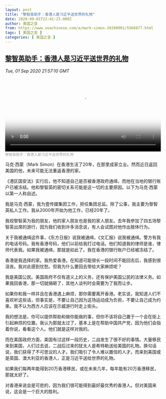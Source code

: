 ```yaml
---
layout: post
title: "黎智英助手：香港人是习近平送世界的礼物"
date: 2020-09-01T22:41:23.000Z
author: 美国之音
from: https://www.voachinese.com/a/mark-simon-20200901/5566877.html
tags: [ 美国之音 ]
categories: [ 美国之音 ]
---
```

<!--1599000083000-->
[黎智英助手：香港人是习近平送世界的礼物](https://www.voachinese.com/a/mark-simon-20200901/5566877.html)
------

<div>
<div><i>Tue, 01 Sep 2020 21:57:10 GMT</i></div><video poster="https://images.weserv.nl?url=gdb.voanews.com/19f10909-0b78-49ea-8243-fc9b420dbddb_tv_r1_s_w900.jpg" src="https://av.voanews.com/Videoroot/Pangeavideo/2020/09/1/19/19f10909-0b78-49ea-8243-fc9b420dbddb_240p.mp4" style="width:100%" controls></video><div><small style="color: #999;">黎智英助手：香港人是习近平送世界的礼物</small></div><p>马克·西蒙（Mark Simon）在香港生活了20年，在那里成家立业。然而近日返回美国的他，未来可能无法重返香港的家。</p><p>《港区国安法》实行后，他不知道自己是否被香港政府通缉，而他在当地的银行账户已被冻结。他和黎智英的密切关系可能是这一切的主要原因。以下为马克·西蒙以第一人称自述。</p><p>我是马克·西蒙，我为壹传媒集团工作，担任集团总监。除了公事，我主要为黎智英私人工作。我从2000年开始为他工作，已经20年了。</p><p>我视黎智英为我的朋友，他的家人朋友也是我的家人朋友。去年我参加了四五场黎智英出席的游行，因为我们收到许多消息说，有人会试图对他作出肢体行为。</p><p>关于我被通缉这件事，《东方日报》说我被通缉，《文汇报》说我被通缉。警方有我的电话号码。我有香港号码，他们以前给我打过电话。他们知道我的律师是谁，律师代表我。如果我被通缉，那就是如此了。我在香港的银行账户已经被冻结了。</p><p>香港是我选择的家。我热爱香港。在知道可能很长一段时间不能回去后，我感到很沮丧。我对此感到忧愁。但我为什么要回去带给大家麻烦呢？</p><p>我是美国公民。美国政府不仅有道义上的义务，还有保护美国公民的法律义务。如果我回香港，那一切就搞砸了，其他人谈判时会需要为了我而让步。</p><p>如果你和我一样并且在香港遇上麻烦，那你需要离开香港。老实说，我知道人们不喜欢听这些话，但事实是，不要让自己因为这场运动成为负担，不要让自己成为约束。我不认为西方人应该在示威游行时走上街头。</p><p>我的想法是，你可以提供帮助和做你能做的事，但你不该将自己置于一个会在街上引起麻烦的位置。我认为那就太过了，基本上是在帮助中国共产党，因为他们会指着你说，看看这个人。他们就是这样对我的。</p><p>而在美国政府方面，美国有过这样一段历史，二战发生了很不好的事情。大量移民来到美国，人们过去说，二战后过来的犹太人是希特勒送给美国的礼物。换句话说，我们获得了不可思议的人才。我们吸引了令人难以置信的人才。而来到美国或是英国、澳大利亚的香港人，正是习近平送给世界的礼物。</p><p>如果我们每两年能得到20万香港移民，或在未来几年，每年能有20万香港移民，那就太好了。</p><p>对香港来说会是可悲的，因为我们很可能得到最好最优秀的香港人。但对美国来说，这会是一个巨大的胜利。</p>
</div>
